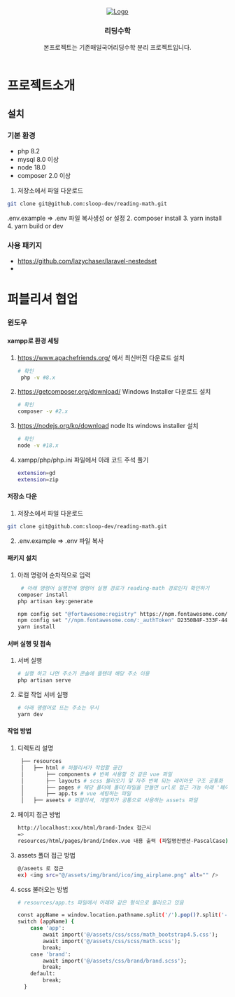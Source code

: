 <!-- PROJECT LOGO -->
<br />
<div align="center">
  <a href="#">
    <img src="https://dailykor.com/img/brand/logo_mono.png" alt="Logo">
  </a>

<h3 align="center">리딩수학</h3>

  <p align="center">
    본프로젝트는 기존매일국어리딩수학 분리 프로젝트입니다.
    <br />
    <br />
  </p>
</div>

# 프로젝트소개
## 설치
### 기본 환경
- php 8.2
- mysql 8.0 이상
- node 18.0
- composer 2.0 이상


1. 저장소에서 파일 다운로드
```bash
git clone git@github.com:sloop-dev/reading-math.git
```
.env.example => .env 파일 복사생성 or 설정
2. composer install
3. yarn install
4. yarn build or dev


### 사용 패키지
- https://github.com/lazychaser/laravel-nestedset
- 
# 퍼블리셔 협업
### 윈도우
#### xampp로 환경 세팅
1. https://www.apachefriends.org/ 에서 최신버전 다운로드 설치
   ```bash
   # 확인
    php -v #8.x
   ```
2. https://getcomposer.org/download/ Windows Installer 다운로드 설치
    ```bash
   # 확인
    composer -v #2.x
   ```
3. https://nodejs.org/ko/download node lts  windows installer 설치

   ```bash
   # 확인
   node -v #18.x
   ```
4. xampp/php/php.ini 파일에서 아래 코드 주석 풀기
   ```bash
   extension=gd
   extension=zip
   ```
#### 저장소 다운
1. 저장소에서 파일 다운로드
```bash
git clone git@github.com:sloop-dev/reading-math.git
```
2. .env.example => .env 파일 복사
   
#### 패키지 설치
1. 아래 명령어 순차적으로 입력  
   ```bash
    # 아래 명령어 실행전에 명령어 실행 경로가 reading-math 경로인지 확인하기
   composer install
   php artisan key:generate

   npm config set "@fortawesome:registry" https://npm.fontawesome.com/
   npm config set "//npm.fontawesome.com/:_authToken" D2350B4F-333F-442D-8F93-40186A51D340
   yarn install
   ```
   
#### 서버 실행 및 접속
1. 서버 실행
    ```bash
    # 실행 하고 나면 주소가 콘솔에 뜰텐데 해당 주소 이용
    php artisan serve    
    ```
2. 로컬 작업 서버 실행
   ```bash
   # 아래 명령어로 뜨는 주소는 무시
   yarn dev
   ```

#### 작업 방법
1. 디렉토리 설명
   ```bash
    ├── resources
    │   ├── html # 퍼블리셔가 작업할 공간
    │       ├── components # 반복 사용할 것 같은 vue 파일
    │       ├── layouts # scss 불러오기 및 자주 반복 되는 레이아웃 구조 공통화
    │       ├── pages # 해당 폴더에 폴더/파일을 만들면 url로 접근 가능 아래 '페이지 접근 방법' 참고
    │       ├── app.ts # vue 세팅하는 파일
    │   ├── aseets # 퍼블리셔, 개발자가 공통으로 사용하는 assets 파일
   ```
2. 페이지 접근 방법  
   ```bash
   http://localhost:xxx/html/brand-Index 접근시
   =>
   resources/html/pages/brand/Index.vue 내용 출력 (파일명컨밴션-PascalCase)
   ```
3. assets 폴더 접근 방법
   ```bash
   @/aseets 로 접근
   ex) <img src="@/assets/img/brand/ico/img_airplane.png" alt="" />
   ```
4. scss 불러오는 방법
    ```bash
    # resources/app.ts 파일에서 아래와 같은 형식으로 불러오고 있음

    const appName = window.location.pathname.split('/').pop()?.split('-').shift();
    switch (appName) {
        case 'app':
            await import('@/assets/css/scss/math_bootstrap4.5.css');
            await import('@/assets/css/scss/math.scss');
            break;
        case 'brand':          
            await import('@/assets/css/brand/brand.scss');
            break;
        default:
            break;
      }

    ```   


